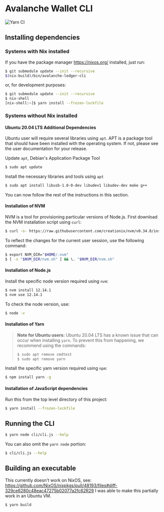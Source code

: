 # Avalanche Wallet CLI

![Yarn CI](https://github.com/obsidiansystems/avalanche-wallet-cli/workflows/Yarn%20CI/badge.svg?branch=master)

## Installing dependencies

### Systems with Nix installed

If you have the package manager https://nixos.org/ installed, just run:
```bash
$ git submodule update --init --recursive
$(nix-build)/bin/avalanche-ledger-cli
```
or, for development purposes:
```bash
$ git submodule update --init --recursive
$ nix-shell
[nix-shell:~]$ yarn install --frozen-lockfile
```

### Systems without Nix installed

#### Ubuntu 20.04 LTS Additional Dependencies

Ubuntu user will require several libraries using `apt`. APT is a package tool that should have been installed with the operating system. If not, please see the user documentation for your release.

Update `apt`, Debian's Application Package Tool
```bash
$ sudo apt update
```
Install the necessary libraries and tools using `apt`
```bash
$ sudo apt install libusb-1.0-0-dev libudev1 libudev-dev make g++
```

You can now follow the rest of the instructions in this section.

#### Installation of NVM

NVM is a tool for provisioning particular versions of Node.js. First download the NVM installation script using `curl`:
```bash
$ curl -o- https://raw.githubusercontent.com/creationix/nvm/v0.34.0/install.sh | bash
```
To reflect the changes for the current user session, use the following command:
```bash
$ export NVM_DIR="$HOME/.nvm"
$ [ -s "$NVM_DIR/nvm.sh" ] && \. "$NVM_DIR/nvm.sh"
```

#### Installation of Node.js

Install the specific node version required using `nvm`:
```bash
$ nvm install 12.14.1
$ nvm use 12.14.1
```
To check the node version, use:
```bash
$ node -v
```

#### Installation of Yarn

> __Note for Ubuntu users:__ Ubuntu 20.04 LTS has a known issue that can occur when installing `yarn`. To prevent this from happening, we recommend using the commands:
> ```bash
> $ sudo apt remove cmdtest
> $ sudo apt remove yarn
> ```
Install the specific yarn version required using `npm`:
```bash
$ npm install yarn -g
```

#### Installation of JavaScript dependencies

Run this from the top level directory of this project:

```bash
$ yarn install --frozen-lockfile
```

## Running the CLI

```bash
$ yarn node cli/cli.js --help
```

You can also omit the `yarn node` portion:

```bash
$ cli/cli.js --help
```

## Building an executable

This currently doesn't work on NixOS, see: https://github.com/NixOS/nixpkgs/pull/48193/files#diff-329ce6280c48eac47275b02077a2fc62R29
I was able to make this partially work in an Ubuntu VM.

```bash
$ yarn build
```
